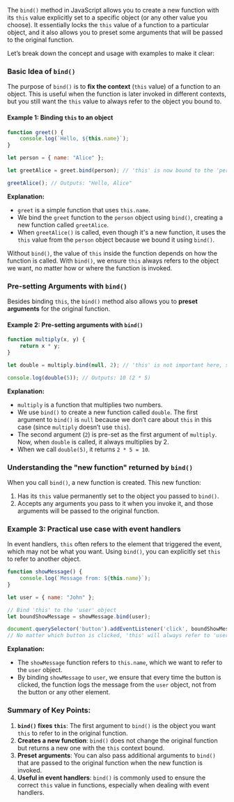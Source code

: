 The `bind()` method in JavaScript allows you to create a new function with its `this` value explicitly set to a specific object (or any other value you choose). It essentially locks the `this` value of a function to a particular object, and it also allows you to preset some arguments that will be passed to the original function.

Let’s break down the concept and usage with examples to make it clear:

### Basic Idea of `bind()`

The purpose of `bind()` is to **fix the context** (`this` value) of a function to an object. This is useful when the function is later invoked in different contexts, but you still want the `this` value to always refer to the object you bound to.

#### Example 1: Binding `this` to an object

```javascript
function greet() {
    console.log(`Hello, ${this.name}`);
}

let person = { name: "Alice" };

let greetAlice = greet.bind(person); // 'this' is now bound to the 'person' object

greetAlice(); // Outputs: "Hello, Alice"
```

**Explanation:**
- `greet` is a simple function that uses `this.name`.
- We bind the `greet` function to the `person` object using `bind()`, creating a new function called `greetAlice`.
- When `greetAlice()` is called, even though it's a new function, it uses the `this` value from the `person` object because we bound it using `bind()`.

Without `bind()`, the value of `this` inside the function depends on how the function is called. With `bind()`, we ensure `this` always refers to the object we want, no matter how or where the function is invoked.

### Pre-setting Arguments with `bind()`

Besides binding `this`, the `bind()` method also allows you to **preset arguments** for the original function.

#### Example 2: Pre-setting arguments with `bind()`

```javascript
function multiply(x, y) {
    return x * y;
}

let double = multiply.bind(null, 2); // 'this' is not important here, so we pass 'null'. We preset 'x' to 2.

console.log(double(5)); // Outputs: 10 (2 * 5)
```

**Explanation:**
- `multiply` is a function that multiplies two numbers.
- We use `bind()` to create a new function called `double`. The first argument to `bind()` is `null` because we don’t care about `this` in this case (since `multiply` doesn’t use `this`).
- The second argument (`2`) is pre-set as the first argument of `multiply`. Now, when `double` is called, it always multiplies by 2.
- When we call `double(5)`, it returns `2 * 5 = 10`.

### Understanding the "new function" returned by `bind()`

When you call `bind()`, a new function is created. This new function:
1. Has its `this` value permanently set to the object you passed to `bind()`.
2. Accepts any arguments you pass to it when you invoke it, and those arguments will be passed to the original function.

### Example 3: Practical use case with event handlers

In event handlers, `this` often refers to the element that triggered the event, which may not be what you want. Using `bind()`, you can explicitly set `this` to refer to another object.

```javascript
function showMessage() {
    console.log(`Message from: ${this.name}`);
}

let user = { name: "John" };

// Bind 'this' to the 'user' object
let boundShowMessage = showMessage.bind(user);

document.querySelector('button').addEventListener('click', boundShowMessage);
// No matter which button is clicked, 'this' will always refer to 'user'
```

**Explanation:**
- The `showMessage` function refers to `this.name`, which we want to refer to the `user` object.
- By binding `showMessage` to `user`, we ensure that every time the button is clicked, the function logs the message from the `user` object, not from the button or any other element.

### Summary of Key Points:
1. **`bind()` fixes `this`**: The first argument to `bind()` is the object you want `this` to refer to in the original function.
2. **Creates a new function**: `bind()` does not change the original function but returns a new one with the `this` context bound.
3. **Preset arguments**: You can also pass additional arguments to `bind()` that are passed to the original function when the new function is invoked.
4. **Useful in event handlers**: `bind()` is commonly used to ensure the correct `this` value in functions, especially when dealing with event handlers.
